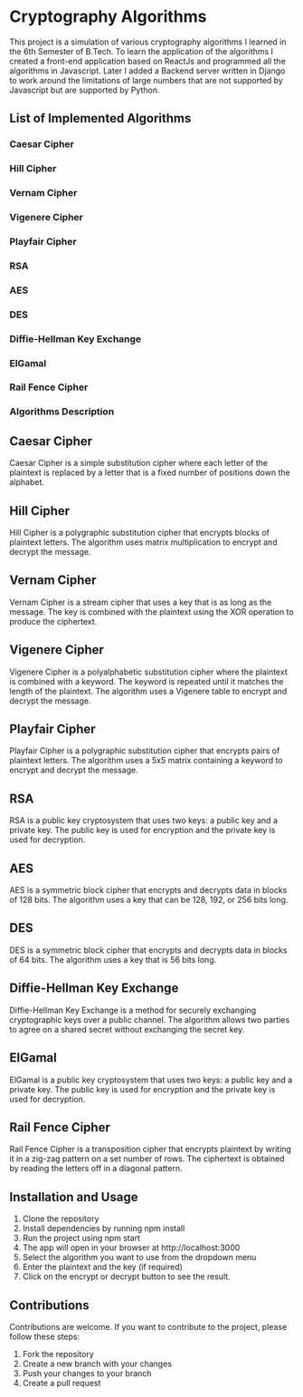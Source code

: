 
# Cryptography Algorithms
This project is a simulation of various cryptography algorithms I learned in the 6th Semester of B.Tech. To learn the application of the algorithms I created a front-end application based on ReactJs and programmed all the algorithms in Javascript. Later I added a Backend server written in Django to work around the limitations of large numbers that are not supported by Javascript but are supported by Python.

## List of Implemented Algorithms
### Caesar Cipher
### Hill Cipher
### Vernam Cipher
### Vigenere Cipher
### Playfair Cipher
### RSA
### AES
### DES
### Diffie-Hellman Key Exchange
### ElGamal
### Rail Fence Cipher
### Algorithms Description

## Caesar Cipher
Caesar Cipher is a simple substitution cipher where each letter of the plaintext is replaced by a letter that is a fixed number of positions down the alphabet.

## Hill Cipher
Hill Cipher is a polygraphic substitution cipher that encrypts blocks of plaintext letters. The algorithm uses matrix multiplication to encrypt and decrypt the message.

## Vernam Cipher
Vernam Cipher is a stream cipher that uses a key that is as long as the message. The key is combined with the plaintext using the XOR operation to produce the ciphertext.

## Vigenere Cipher
Vigenere Cipher is a polyalphabetic substitution cipher where the plaintext is combined with a keyword. The keyword is repeated until it matches the length of the plaintext. The algorithm uses a Vigenere table to encrypt and decrypt the message.

## Playfair Cipher
Playfair Cipher is a polygraphic substitution cipher that encrypts pairs of plaintext letters. The algorithm uses a 5x5 matrix containing a keyword to encrypt and decrypt the message.

## RSA
RSA is a public key cryptosystem that uses two keys: a public key and a private key. The public key is used for encryption and the private key is used for decryption.

## AES
AES is a symmetric block cipher that encrypts and decrypts data in blocks of 128 bits. The algorithm uses a key that can be 128, 192, or 256 bits long.

## DES
DES is a symmetric block cipher that encrypts and decrypts data in blocks of 64 bits. The algorithm uses a key that is 56 bits long.

## Diffie-Hellman Key Exchange
Diffie-Hellman Key Exchange is a method for securely exchanging cryptographic keys over a public channel. The algorithm allows two parties to agree on a shared secret without exchanging the secret key.

## ElGamal
ElGamal is a public key cryptosystem that uses two keys: a public key and a private key. The public key is used for encryption and the private key is used for decryption.

## Rail Fence Cipher
Rail Fence Cipher is a transposition cipher that encrypts plaintext by writing it in a zig-zag pattern on a set number of rows. The ciphertext is obtained by reading the letters off in a diagonal pattern.


## Installation and Usage
1. Clone the repository
2. Install dependencies by running npm install
3. Run the project using npm start
4. The app will open in your browser at http://localhost:3000
5. Select the algorithm you want to use from the dropdown menu
6. Enter the plaintext and the key (if required)
7. Click on the encrypt or decrypt button to see the result.


## Contributions
Contributions are welcome. If you want to contribute to the project, please follow these steps:

1. Fork the repository
2. Create a new branch with your changes
3. Push your changes to your branch
4. Create a pull request
